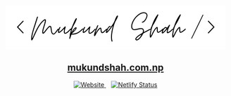 <p align="center">
 <a href="https://mukundshah.com.np">
 <img height="100px" src="./static/splash.svg" align="center" alt="Mukund Shah" />
 <h2 align="center">mukundshah.com.np</h2>
 </a>
</p>

<p align="center">
<a href="https://mukundshah.com.np">
<img alt="Website" src="https://img.shields.io/website?url=https%3A%2F%2Fmukundshah.com.np">
</a>
<span>&nbsp;&nbsp;</span>
<a href="https://netlify.com">
<img alt="Netlify Status" src="https://api.netlify.com/api/v1/badges/881c6555-487c-4e5b-bb26-f4c47690142f/deploy-status">
</a>
</p>
